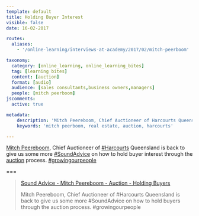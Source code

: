 ```yaml
---
template: default
title: Holding Buyer Interest
visible: false
date: 16-02-2017

routes:
  aliases:
    - '/online-learning/interviews-at-academy/2017/02/mitch-peerboom'

taxonomy:
  category: [online_learning, online_learning_bites]
  tag: [learning bites]
  content: [auction]
  format: [audio]
  audience: [sales consultants,business owners,managers]
  people: [mitch peerboom]
jscomments:
  active: true

metadata:
    description: 'Mitch Peereboom, Chief Auctioneer of Harcourts Queensland is back to give us some more sound advice on how to hold buyer interest through the auction process.'
    keywords: 'mitch peerboom, real estate, auction, harcourts'

---
```


[Mitch Peereboom](https://www.facebook.com/mitch.peereboom), Chief Auctioneer of [#Harcourts](https://business.facebook.com/hashtag/harcourts?source=embed) Queensland is back to give us some more [#SoundAdvice](https://business.facebook.com/hashtag/soundadvice?source=embed) on how to hold buyer interest through the [auction](/online-learning/bites/topic:auction) process. [#growingourpeople](https://business.facebook.com/hashtag/growingourpeople?source=embed)

===

<div id="fb-root"></div>
<script>(function(d, s, id) {
  var js, fjs = d.getElementsByTagName(s)[0];
  if (d.getElementById(id)) return;
  js = d.createElement(s); js.id = id;
  js.src = "//connect.facebook.net/en_GB/sdk.js#xfbml=1&version=v2.7&appId=667620916615872";
  fjs.parentNode.insertBefore(js, fjs);
}(document, 'script', 'facebook-jssdk'));</script>

<div class="fb-video" data-href="https://www.facebook.com/harcourtsacademy/videos/10154121301202676/" data-show-text="false"><blockquote cite="https://www.facebook.com/harcourtsacademy/videos/10154121301202676/" class="fb-xfbml-parse-ignore"><a href="https://www.facebook.com/harcourtsacademy/videos/10154121301202676/">Sound Advice - Mitch Peereboom - Auction - Holding Buyers</a><p>Mitch Peereboom, Chief Auctioneer of #Harcourts Queensland is back to give us some more #SoundAdvice on how to hold buyers through the auction process. #growingourpeople</p></blockquote></div>
